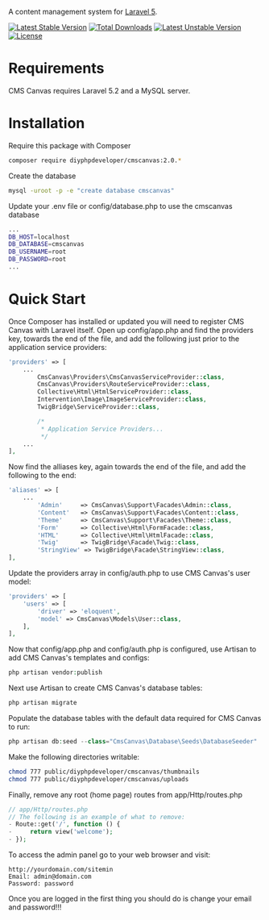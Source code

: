 A content management system for [Laravel 5](http://laravel.com/).

[![Latest Stable Version](https://poser.pugx.org/diyphpdeveloper/cmscanvas/v/stable)](https://packagist.org/packages/diyphpdeveloper/cmscanvas)
[![Total Downloads](https://poser.pugx.org/diyphpdeveloper/cmscanvas/downloads)](https://packagist.org/packages/diyphpdeveloper/cmscanvas)
[![Latest Unstable Version](https://poser.pugx.org/diyphpdeveloper/cmscanvas/v/unstable)](https://packagist.org/packages/diyphpdeveloper/cmscanvas)
[![License](https://poser.pugx.org/diyphpdeveloper/cmscanvas/license)](https://packagist.org/packages/diyphpdeveloper/cmscanvas)

# Requirements

CMS Canvas requires Laravel 5.2 and a MySQL server.

# Installation

Require this package with Composer

```bash
composer require diyphpdeveloper/cmscanvas:2.0.*
```

Create the database

```bash
mysql -uroot -p -e "create database cmscanvas"
```

Update your .env file or config/database.php to use the cmscanvas database

```bash
...
DB_HOST=localhost
DB_DATABASE=cmscanvas
DB_USERNAME=root
DB_PASSWORD=root
...
```

# Quick Start

Once Composer has installed or updated you will need to register CMS Canvas with Laravel itself. Open up config/app.php and find the providers key, towards the end of the file, and add the following just prior to the application service providers:

```php
'providers' => [
    ...
        CmsCanvas\Providers\CmsCanvasServiceProvider::class,
        CmsCanvas\Providers\RouteServiceProvider::class,
        Collective\Html\HtmlServiceProvider::class,
        Intervention\Image\ImageServiceProvider::class,
        TwigBridge\ServiceProvider::class,

        /*
         * Application Service Providers...
         */
    ...
],
```

Now find the alliases key, again towards the end of the file, and add the following to the end:

```php
'aliases' => [
    ... 
        'Admin'     => CmsCanvas\Support\Facades\Admin::class,
        'Content'   => CmsCanvas\Support\Facades\Content::class,
        'Theme'     => CmsCanvas\Support\Facades\Theme::class,
        'Form'      => Collective\Html\FormFacade::class,
        'HTML'      => Collective\Html\HtmlFacade::class,
        'Twig'      => TwigBridge\Facade\Twig::class,
        'StringView' => TwigBridge\Facade\StringView::class,
],
```

Update the providers array in config/auth.php to use CMS Canvas's user model:

```php
'providers' => [
    'users' => [
        'driver' => 'eloquent',
        'model' => CmsCanvas\Models\User::class,
    ],
],
```

Now that config/app.php and config/auth.php is configured, use Artisan to add CMS Canvas's templates and configs:

```php
php artisan vendor:publish
```

Next use Artisan to create CMS Canvas's database tables:

```php
php artisan migrate
```

Populate the database tables with the default data required for CMS Canvas to run:

```php
php artisan db:seed --class="CmsCanvas\Database\Seeds\DatabaseSeeder"
```

Make the following directories writable:

```bash
chmod 777 public/diyphpdeveloper/cmscanvas/thumbnails
chmod 777 public/diyphpdeveloper/cmscanvas/uploads
```

Finally, remove any root (home page) routes from app/Http/routes.php

```php
// app/Http/routes.php
// The following is an example of what to remove:
- Route::get('/', function () {
-     return view('welcome');
- });
```

To access the admin panel go to your web browser and visit:

```
http://yourdomain.com/sitemin
Email: admin@domain.com
Password: password

```

Once you are logged in the first thing you should do is change your email and password!!!
